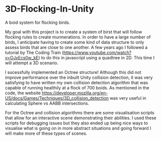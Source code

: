 # 3D-Flocking-In-Unity
A boid system for flocking birds.

My goal with this project is to create a system of birst that will follow flocking rules to create murmerations. In order to have a large number of birds, I anticipate having to create some kind of data structure to only assess birds that are close to one another. A few years ago I followed a tutorial by The Coding Train (https://www.youtube.com/watch?v=OJxEcs0w_kE) to do this in javascript using a quadtree in 2D. This time I will attempt a 3D scenario.

I sucessfully implemented an Octree structure! Although this did not improve performance over the inbuilt Unity collision detection, it was very satisfying to have written my own collision detection algorithm that was capable of running healthily at a flock of 700 boids. As mentioned in the code, the website https://developer.mozilla.org/en-US/docs/Games/Techniques/3D_collision_detection was very useful in calculating Sphere vs AABB intersections.

For the Octree and collision algorithms there are some visualisation scripts that allow for an interactive scene demonstrating their abilities. I used these scripts for debugging issues but they also ended up being nice ways to visualise what is going on in more abstract situations and going forward I will make more of these types of scenes.
